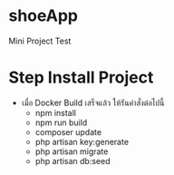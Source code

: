 # shoeApp
Mini Project Test

# Step Install Project
- เมื่อ Docker Build เสร็จแล้ว ให้รันคำสั่งต่อไปนี้
  - npm install
  - npm run build
  - composer update
  - php artisan key:generate
  - php artisan migrate
  - php artisan db:seed